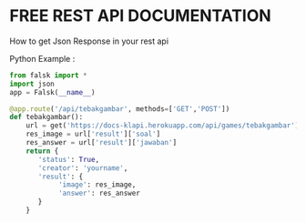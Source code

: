# FREE REST API DOCUMENTATION

How to get Json Response 
in your rest api

Python Example :
```python
from falsk import *
import json
app = Falsk(__name__)

@app.route('/api/tebakgambar', methods=['GET','POST'])
def tebakgambar():
    url = get('https://docs-klapi.herokuapp.com/api/games/tebakgambar').Json()
    res_image = url['result']['soal']
    res_answer = url['result']['jawaban']
    return {
       'status': True,
       'creator': 'yourname',
       'result': {
            'image': res_image,
            'answer': res_answer
       }
    }
```
